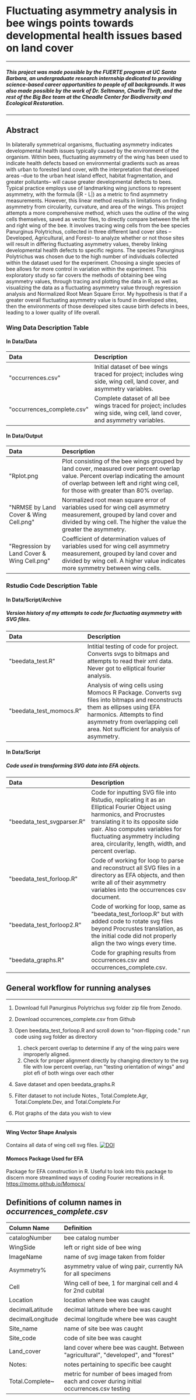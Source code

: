 # Fluctuating asymmetry analysis in bee wings points towards developmental health issues based on land cover

----------------------------------------------------------------------------
##### This project was made possible by the FUERTE program at UC Santa Barbara, an undergraduate research internship dedicated to providing science-based career opportunities to people of all backgrounds. It was also made possible by the work of Dr. Seltmann, Charlie Thrift, and the rest of the Big Bee team at the Cheadle Center for Biodiversity and Ecological Restoration.
----------------------------------------------------------------------------

## Abstract

In bilaterally symmetrical organisms, fluctuating asymmetry indicates developmental health issues typically caused by the environment of the organism. Within bees, fluctuating asymmetry of the wing has been used to indicate health defects based on environmental gradients such as areas with urban to forested land cover, with the interpretation that developed areas –due to the urban heat island effect, habitat fragmentation, and greater pollutants– will cause greater developmental defects to bees. Typical practice employs use of landmarking wing junctions to represent asymmetry, with the formula (|R - L|) as a metric to find asymmetry measurements. However, this linear method results in limitations on finding asymmetry from circularity, curvature, and area of the wings. This project attempts a more comprehensive method, which uses the outline of the wing cells themselves, saved as vector files, to directly compare between the left and right wing of the bee. It involves tracing wing cells from the bee species Panurginus Polytrichus, collected in three different land cover sites –Developed, Agricultural, and Forest– to analyze whether or not those sites will result in differing fluctuating asymmetry values, thereby linking developmental health defects to specific regions. The species Panurginus Polytrichus was chosen due to the high number of individuals collected within the dataset used for the experiment. Choosing a single species of bee allows for more control in variation within the experiment. This exploratory study so far covers the methods of obtaining bee wing asymmetry values, through tracing and plotting the data in R, as well as visualizing the data as a fluctuating asymmetry value through regression analysis and Normalized Root Mean Square Error. My hypothesis is that if a greater overall fluctuating asymmetry value is found in developed sites, then the environments of those developed sites cause birth defects in bees, leading to a lower quality of life overall.

### Wing Data Description Table

#### In Data/Data
|Data|Description|
|:---|:---|
|"occurrences.csv"|Initial dataset of bee wings traced for project; includes wing side, wing cell, land cover, and asymmetry variables.|
|"occurrences_complete.csv"|Complete dataset of all bee wings traced for project; includes wing side, wing cell, land cover, and asymmetry variables.|

#### In Data/Output
|Data|Description|
|:---|:---|
|"Rplot.png|Plot consisting of the bee wings grouped by land cover, measured over percent overlap value. Percent overlap indicating the amount of overlap between left and right wing cell, for those with greater than 80% overlap.|
|"NRMSE by Land Cover & Wing Cell.png"|Normalized root mean square error of variables used for wing cell asymmetry measurement, grouped by land cover and divided by wing cell. The higher the value the greater the asymmetry.|
|"Regression by Land Cover & Wing Cell.png"|Coefficient of determination values of variables used for wing cell asymmetry measurement, grouped by land cover and divided by wing cell. A higher value indicates more symmetry between wing cells.|

### Rstudio Code Description Table

#### In Data/Script/Archive
##### Version history of my attempts to code for fluctuating asymmetry with SVG files.
|Data|Description|
|:---|:---|
|"beedata_test.R"|Intitial testing of code for project. Converts svgs to bitmaps and attempts to read their xml data. Never got to elliptical fourier analysis.|
|"beedata_test_momocs.R"|Analysis of wing cells using Momocs R Package. Converts svg files into bitmaps and reconstructs them as ellipses using EFA harmonics. Attempts to find asymmetry from overlapping cell area. Not sufficient for analysis of asymmetry.|


#### In Data/Script
##### Code used in transforming SVG data into EFA objects.
|Data|Description|
|:---|:---|
|"beedata_test_svgparser.R"|Code for inputting SVG file into Rstudio, replicating it as an Elliptical Fourier Object using harmonics, and Procrustes translating it to its opposite side pair. Also computes variables for fluctuating asymmetry including area, circularity, length, width, and percent overlap.|
|"beedata_test_forloop.R"|Code of working for loop to parse and reconstruct all SVG files in a directory as EFA objects, and then write all of their asymmetry variables into the occurrences csv document.|
|"beedata_test_forloop2.R"|Code of working for loop, same as "beedata_test_forloop.R" but with added code to rotate svg files beyond Procrustes translation, as the initial code did not properly align the two wings every time.|
|"beedata_graphs.R"|Code for graphing results from occurrences.csv and occurrences_complete.csv.|

## General workflow for running analyses

----------------------------------------------------------------------------
1. Download full Panurginus Polytrichus svg folder zip file from Zenodo.

3. Download occurrences_complete.csv from Github

5. Open beedata_test_forloop.R and scroll down to "non-flipping code." run code using svg folder as directory
     1. check percent overlap to determine if any of the wing pairs were improperly aligned.
     2. Check for proper alignment directly by changing directory to the svg file with low percent overlap, run "testing orientation of wings" and plot efi of both wings over each other
  
6. Save dataset and open beedata_graphs.R

8. Filter dataset to not include Notes., Total.Complete.Agr, Total.Complete.Dev, and Total.Complete.For

10. Plot graphs of the data you wish to view
----------------------------------------------------------------------------

#### Wing Vector Shape Analysis

Contains all data of wing cell svg files.
[![DOI](https://zenodo.org/badge/DOI/10.5281/zenodo.16619668.svg)](https://doi.org/10.5281/zenodo.16619668)

#### Momocs Package Used for EFA

Package for EFA construction in R. Useful to look into this package to discern more streamlined ways of coding Fourier recreations in R.
https://momx.github.io/Momocs/

## Definitions of column names in *occurrences_complete.csv*
|Column Name|Definition|
|:---|:---|
|catalogNumber|bee catalog number|
|WingSide|left or right side of bee wing|
|ImageName|name of svg image taken from folder|
|Asymmetry%|asymmetry value of wing pair, currently NA for all specimens|
|Cell|Wing cell of bee, 1 for marginal cell and 4 for 2nd cubital|
|Location|location where bee was caught|
|decimalLatitude|decimal latitude where bee was caught|
|decimalLongitude|decimal longitude where bee was caught|
|Site_name|name of site bee was caught|
|Site_code|code of site bee was caught|
|Land_cover|land cover where bee was caught. Between "agricultural", "developed", and "forest"|
|Notes:|notes pertaining to specific bee caught|
|Total.Complete~|metric for number of bees imaged from each and cover during initial occurrences.csv testing|

